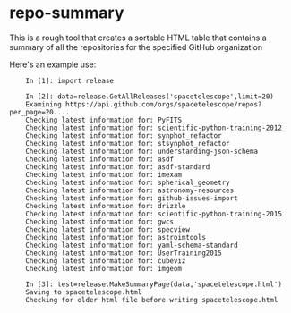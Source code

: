 # repo-summary

This is a rough tool that creates a sortable HTML table that contains a summary of all the repositories for the specified GitHub organization

Here's an example use:

        In [1]: import release

        In [2]: data=release.GetAllReleases('spacetelescope',limit=20)
        Examining https://api.github.com/orgs/spacetelescope/repos?per_page=20....
        Checking latest information for: PyFITS
        Checking latest information for: scientific-python-training-2012
        Checking latest information for: synphot_refactor
        Checking latest information for: stsynphot_refactor
        Checking latest information for: understanding-json-schema
        Checking latest information for: asdf
        Checking latest information for: asdf-standard
        Checking latest information for: imexam
        Checking latest information for: spherical_geometry
        Checking latest information for: astronomy-resources
        Checking latest information for: github-issues-import
        Checking latest information for: drizzle
        Checking latest information for: scientific-python-training-2015
        Checking latest information for: gwcs
        Checking latest information for: specview
        Checking latest information for: astroimtools
        Checking latest information for: yaml-schema-standard
        Checking latest information for: UserTraining2015
        Checking latest information for: cubeviz
        Checking latest information for: imgeom

        In [3]: test=release.MakeSummaryPage(data,'spacetelescope.html')
        Saving to spacetelescope.html
        Checking for older html file before writing spacetelescope.html